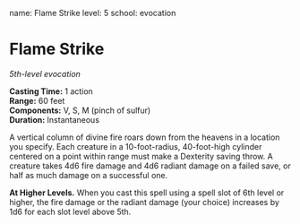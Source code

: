 name: Flame Strike
level: 5
school: evocation

# Flame Strike 
_5th-level evocation_ 

**Casting Time:** 1 action    
**Range:** 60 feet    
**Components:** V, S, M (pinch of sulfur)    
**Duration:** Instantaneous 

A vertical column of divine fire roars down from the heavens in a location you specify. Each creature in a 10-foot-radius, 40-foot-high cylinder centered on a point within range must make a Dexterity saving throw. A creature takes 4d6 fire damage and 4d6 radiant damage on a failed save, or half as much damage on a successful one. 

**At Higher Levels.** When you cast this spell using a spell slot of 6th level or higher, the fire damage or the radiant damage (your choice) increases by 1d6 for each slot level above 5th. 
